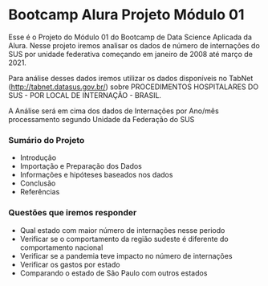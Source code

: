 # Bootcamp Alura Projeto Módulo 01

Esse é o Projeto do Módulo 01 do Bootcamp de Data Science Aplicada da Alura. Nesse projeto iremos analisar os dados de número de internações do SUS por unidade federativa começando em janeiro de 2008 até março de 2021.

Para análise desses dados iremos utilizar os dados disponíveis no TabNet (http://tabnet.datasus.gov.br/) sobre PROCEDIMENTOS HOSPITALARES DO SUS - POR LOCAL DE INTERNAÇÃO - BRASIL.

A Análise será em cima dos dados de Internações por Ano/mês processamento segundo Unidade da Federação do SUS

### Sumário do Projeto

- Introdução
- Importação e Preparação dos Dados
- Informações e hipóteses baseados nos dados
- Conclusão
- Referências

### Questões que iremos responder

- Qual estado com maior número de internações nesse periodo
- Verificar se o comportamento da região sudeste é diferente do comportamento nacional
- Verificar se a pandemia teve impacto no número de internações
- Verificar os gastos por estado
- Comparando o estado de São Paulo com outros estados
